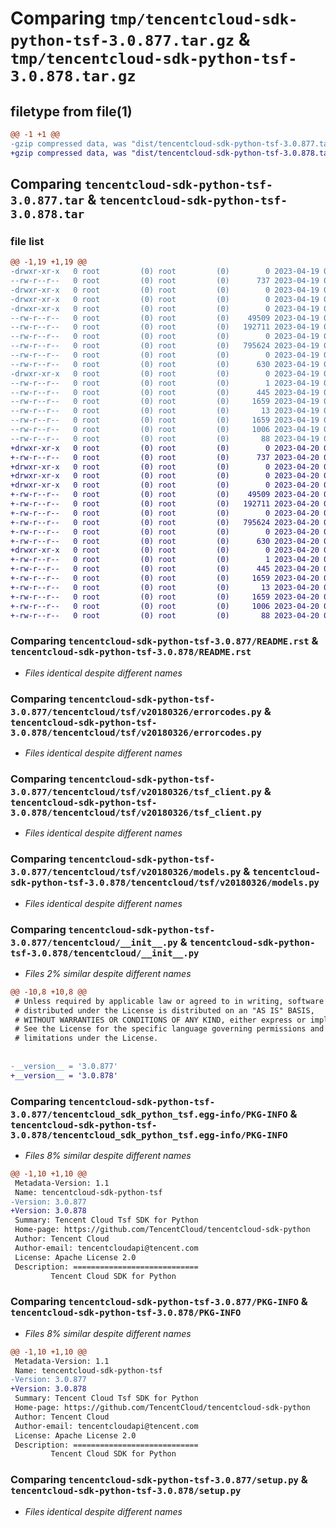 # Comparing `tmp/tencentcloud-sdk-python-tsf-3.0.877.tar.gz` & `tmp/tencentcloud-sdk-python-tsf-3.0.878.tar.gz`

## filetype from file(1)

```diff
@@ -1 +1 @@
-gzip compressed data, was "dist/tencentcloud-sdk-python-tsf-3.0.877.tar", last modified: Wed Apr 19 09:40:35 2023, max compression
+gzip compressed data, was "dist/tencentcloud-sdk-python-tsf-3.0.878.tar", last modified: Thu Apr 20 00:55:01 2023, max compression
```

## Comparing `tencentcloud-sdk-python-tsf-3.0.877.tar` & `tencentcloud-sdk-python-tsf-3.0.878.tar`

### file list

```diff
@@ -1,19 +1,19 @@
-drwxr-xr-x   0 root         (0) root         (0)        0 2023-04-19 09:40:35.000000 tencentcloud-sdk-python-tsf-3.0.877/
--rw-r--r--   0 root         (0) root         (0)      737 2023-04-19 09:40:35.000000 tencentcloud-sdk-python-tsf-3.0.877/README.rst
-drwxr-xr-x   0 root         (0) root         (0)        0 2023-04-19 09:40:35.000000 tencentcloud-sdk-python-tsf-3.0.877/tencentcloud/
-drwxr-xr-x   0 root         (0) root         (0)        0 2023-04-19 09:40:35.000000 tencentcloud-sdk-python-tsf-3.0.877/tencentcloud/tsf/
-drwxr-xr-x   0 root         (0) root         (0)        0 2023-04-19 09:40:35.000000 tencentcloud-sdk-python-tsf-3.0.877/tencentcloud/tsf/v20180326/
--rw-r--r--   0 root         (0) root         (0)    49509 2023-04-19 09:40:35.000000 tencentcloud-sdk-python-tsf-3.0.877/tencentcloud/tsf/v20180326/errorcodes.py
--rw-r--r--   0 root         (0) root         (0)   192711 2023-04-19 09:40:35.000000 tencentcloud-sdk-python-tsf-3.0.877/tencentcloud/tsf/v20180326/tsf_client.py
--rw-r--r--   0 root         (0) root         (0)        0 2023-04-19 09:40:35.000000 tencentcloud-sdk-python-tsf-3.0.877/tencentcloud/tsf/v20180326/__init__.py
--rw-r--r--   0 root         (0) root         (0)   795624 2023-04-19 09:40:35.000000 tencentcloud-sdk-python-tsf-3.0.877/tencentcloud/tsf/v20180326/models.py
--rw-r--r--   0 root         (0) root         (0)        0 2023-04-19 09:40:35.000000 tencentcloud-sdk-python-tsf-3.0.877/tencentcloud/tsf/__init__.py
--rw-r--r--   0 root         (0) root         (0)      630 2023-04-19 09:40:35.000000 tencentcloud-sdk-python-tsf-3.0.877/tencentcloud/__init__.py
-drwxr-xr-x   0 root         (0) root         (0)        0 2023-04-19 09:40:35.000000 tencentcloud-sdk-python-tsf-3.0.877/tencentcloud_sdk_python_tsf.egg-info/
--rw-r--r--   0 root         (0) root         (0)        1 2023-04-19 09:40:35.000000 tencentcloud-sdk-python-tsf-3.0.877/tencentcloud_sdk_python_tsf.egg-info/dependency_links.txt
--rw-r--r--   0 root         (0) root         (0)      445 2023-04-19 09:40:35.000000 tencentcloud-sdk-python-tsf-3.0.877/tencentcloud_sdk_python_tsf.egg-info/SOURCES.txt
--rw-r--r--   0 root         (0) root         (0)     1659 2023-04-19 09:40:35.000000 tencentcloud-sdk-python-tsf-3.0.877/tencentcloud_sdk_python_tsf.egg-info/PKG-INFO
--rw-r--r--   0 root         (0) root         (0)       13 2023-04-19 09:40:35.000000 tencentcloud-sdk-python-tsf-3.0.877/tencentcloud_sdk_python_tsf.egg-info/top_level.txt
--rw-r--r--   0 root         (0) root         (0)     1659 2023-04-19 09:40:35.000000 tencentcloud-sdk-python-tsf-3.0.877/PKG-INFO
--rw-r--r--   0 root         (0) root         (0)     1006 2023-04-19 09:40:35.000000 tencentcloud-sdk-python-tsf-3.0.877/setup.py
--rw-r--r--   0 root         (0) root         (0)       88 2023-04-19 09:40:35.000000 tencentcloud-sdk-python-tsf-3.0.877/setup.cfg
+drwxr-xr-x   0 root         (0) root         (0)        0 2023-04-20 00:55:01.000000 tencentcloud-sdk-python-tsf-3.0.878/
+-rw-r--r--   0 root         (0) root         (0)      737 2023-04-20 00:55:01.000000 tencentcloud-sdk-python-tsf-3.0.878/README.rst
+drwxr-xr-x   0 root         (0) root         (0)        0 2023-04-20 00:55:01.000000 tencentcloud-sdk-python-tsf-3.0.878/tencentcloud/
+drwxr-xr-x   0 root         (0) root         (0)        0 2023-04-20 00:55:01.000000 tencentcloud-sdk-python-tsf-3.0.878/tencentcloud/tsf/
+drwxr-xr-x   0 root         (0) root         (0)        0 2023-04-20 00:55:01.000000 tencentcloud-sdk-python-tsf-3.0.878/tencentcloud/tsf/v20180326/
+-rw-r--r--   0 root         (0) root         (0)    49509 2023-04-20 00:55:01.000000 tencentcloud-sdk-python-tsf-3.0.878/tencentcloud/tsf/v20180326/errorcodes.py
+-rw-r--r--   0 root         (0) root         (0)   192711 2023-04-20 00:55:01.000000 tencentcloud-sdk-python-tsf-3.0.878/tencentcloud/tsf/v20180326/tsf_client.py
+-rw-r--r--   0 root         (0) root         (0)        0 2023-04-20 00:55:01.000000 tencentcloud-sdk-python-tsf-3.0.878/tencentcloud/tsf/v20180326/__init__.py
+-rw-r--r--   0 root         (0) root         (0)   795624 2023-04-20 00:55:01.000000 tencentcloud-sdk-python-tsf-3.0.878/tencentcloud/tsf/v20180326/models.py
+-rw-r--r--   0 root         (0) root         (0)        0 2023-04-20 00:55:01.000000 tencentcloud-sdk-python-tsf-3.0.878/tencentcloud/tsf/__init__.py
+-rw-r--r--   0 root         (0) root         (0)      630 2023-04-20 00:55:01.000000 tencentcloud-sdk-python-tsf-3.0.878/tencentcloud/__init__.py
+drwxr-xr-x   0 root         (0) root         (0)        0 2023-04-20 00:55:01.000000 tencentcloud-sdk-python-tsf-3.0.878/tencentcloud_sdk_python_tsf.egg-info/
+-rw-r--r--   0 root         (0) root         (0)        1 2023-04-20 00:55:01.000000 tencentcloud-sdk-python-tsf-3.0.878/tencentcloud_sdk_python_tsf.egg-info/dependency_links.txt
+-rw-r--r--   0 root         (0) root         (0)      445 2023-04-20 00:55:01.000000 tencentcloud-sdk-python-tsf-3.0.878/tencentcloud_sdk_python_tsf.egg-info/SOURCES.txt
+-rw-r--r--   0 root         (0) root         (0)     1659 2023-04-20 00:55:01.000000 tencentcloud-sdk-python-tsf-3.0.878/tencentcloud_sdk_python_tsf.egg-info/PKG-INFO
+-rw-r--r--   0 root         (0) root         (0)       13 2023-04-20 00:55:01.000000 tencentcloud-sdk-python-tsf-3.0.878/tencentcloud_sdk_python_tsf.egg-info/top_level.txt
+-rw-r--r--   0 root         (0) root         (0)     1659 2023-04-20 00:55:01.000000 tencentcloud-sdk-python-tsf-3.0.878/PKG-INFO
+-rw-r--r--   0 root         (0) root         (0)     1006 2023-04-20 00:55:01.000000 tencentcloud-sdk-python-tsf-3.0.878/setup.py
+-rw-r--r--   0 root         (0) root         (0)       88 2023-04-20 00:55:01.000000 tencentcloud-sdk-python-tsf-3.0.878/setup.cfg
```

### Comparing `tencentcloud-sdk-python-tsf-3.0.877/README.rst` & `tencentcloud-sdk-python-tsf-3.0.878/README.rst`

 * *Files identical despite different names*

### Comparing `tencentcloud-sdk-python-tsf-3.0.877/tencentcloud/tsf/v20180326/errorcodes.py` & `tencentcloud-sdk-python-tsf-3.0.878/tencentcloud/tsf/v20180326/errorcodes.py`

 * *Files identical despite different names*

### Comparing `tencentcloud-sdk-python-tsf-3.0.877/tencentcloud/tsf/v20180326/tsf_client.py` & `tencentcloud-sdk-python-tsf-3.0.878/tencentcloud/tsf/v20180326/tsf_client.py`

 * *Files identical despite different names*

### Comparing `tencentcloud-sdk-python-tsf-3.0.877/tencentcloud/tsf/v20180326/models.py` & `tencentcloud-sdk-python-tsf-3.0.878/tencentcloud/tsf/v20180326/models.py`

 * *Files identical despite different names*

### Comparing `tencentcloud-sdk-python-tsf-3.0.877/tencentcloud/__init__.py` & `tencentcloud-sdk-python-tsf-3.0.878/tencentcloud/__init__.py`

 * *Files 2% similar despite different names*

```diff
@@ -10,8 +10,8 @@
 # Unless required by applicable law or agreed to in writing, software
 # distributed under the License is distributed on an "AS IS" BASIS,
 # WITHOUT WARRANTIES OR CONDITIONS OF ANY KIND, either express or implied.
 # See the License for the specific language governing permissions and
 # limitations under the License.
 
 
-__version__ = '3.0.877'
+__version__ = '3.0.878'
```

### Comparing `tencentcloud-sdk-python-tsf-3.0.877/tencentcloud_sdk_python_tsf.egg-info/PKG-INFO` & `tencentcloud-sdk-python-tsf-3.0.878/tencentcloud_sdk_python_tsf.egg-info/PKG-INFO`

 * *Files 8% similar despite different names*

```diff
@@ -1,10 +1,10 @@
 Metadata-Version: 1.1
 Name: tencentcloud-sdk-python-tsf
-Version: 3.0.877
+Version: 3.0.878
 Summary: Tencent Cloud Tsf SDK for Python
 Home-page: https://github.com/TencentCloud/tencentcloud-sdk-python
 Author: Tencent Cloud
 Author-email: tencentcloudapi@tencent.com
 License: Apache License 2.0
 Description: ============================
         Tencent Cloud SDK for Python
```

### Comparing `tencentcloud-sdk-python-tsf-3.0.877/PKG-INFO` & `tencentcloud-sdk-python-tsf-3.0.878/PKG-INFO`

 * *Files 8% similar despite different names*

```diff
@@ -1,10 +1,10 @@
 Metadata-Version: 1.1
 Name: tencentcloud-sdk-python-tsf
-Version: 3.0.877
+Version: 3.0.878
 Summary: Tencent Cloud Tsf SDK for Python
 Home-page: https://github.com/TencentCloud/tencentcloud-sdk-python
 Author: Tencent Cloud
 Author-email: tencentcloudapi@tencent.com
 License: Apache License 2.0
 Description: ============================
         Tencent Cloud SDK for Python
```

### Comparing `tencentcloud-sdk-python-tsf-3.0.877/setup.py` & `tencentcloud-sdk-python-tsf-3.0.878/setup.py`

 * *Files identical despite different names*

